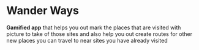 # Wander Ways

**Gamified app** that helps you out mark the places that are visited with picture to take of those sites and also help you out create routes for other new places you can travel to near sites you have already visited
